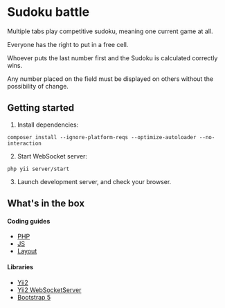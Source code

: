 # Sudoku battle

Multiple tabs play competitive sudoku, meaning one current game at all.

Everyone has the right to put in a free cell.

Whoever puts the last number first and the Sudoku is calculated correctly wins.

Any number placed on the field must be displayed on others without the possibility of change.

## Getting started

1. Install dependencies:
```
composer install --ignore-platform-reqs --optimize-autoloader --no-interaction
```

2. Start WebSocket server:
```
php yii server/start
```

3. Launch development server, and check your browser.

## What's in the box

#### Coding guides

- [PHP](https://github.com/yiisoft/yii2/blob/master/docs/internals/core-code-style.md)
- [JS](https://standardjs.com)
- [Layout](https://bem.info)

#### Libraries

- [Yii2](https://www.yiiframework.com/doc/guide/2.0/ru)
- [Yii2 WebSocketServer](https://github.com/consik/yii2-websocket/blob/master/README.md)
- [Bootstrap 5](https://v5.getbootstrap.com)

